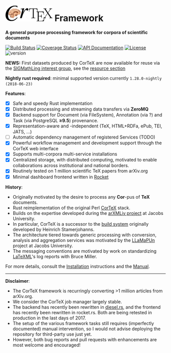 ![CorTeX Framework](./public/img/logo.jpg) Framework
======

**A general purpose processing framework for corpora of scientific documents**

[![Build Status](https://secure.travis-ci.org/dginev/CorTeX.png?branch=master)](http://travis-ci.org/dginev/CorTeX) [![Coverage Status](https://coveralls.io/repos/dginev/CorTeX/badge.svg?branch=master&service=github)](https://coveralls.io/github/dginev/CorTeX?branch=master) [![API Documentation](https://img.shields.io/badge/docs-API-blue.svg)](http://dginev.github.io/CorTeX/cortex/index.html) [![License](https://img.shields.io/badge/license-MIT-blue.svg)](https://raw.githubusercontent.com/dginev/CorTeX/master/LICENSE) ![version](https://img.shields.io/badge/version-0.2.10-orange.svg)

**NEWS:** First datasets produced by CorTeX are now available for reuse via the [SIGMathLing interest group](https://sigmathling.kwarc.info/), see the [resource section](https://sigmathling.kwarc.info/resources/)

**Nightly rust required**: minimal supported version currently `1.28.0-nightly (2018-06-23)`

**Features**:
 - [x] Safe and speedy Rust implementation
 - [x] Distributed processing and streaming data transfers via **ZeroMQ**
 - [x] Backend support for Document (via FileSystem), Annotation (via ?) and Task (via PostgreSQL **≥9.5**) provenance.
 - [x] Representation-aware and -independent (TeX, HTML+RDFa, ePub, TEI, JATS, ...)
 - [ ] Automatic dependency management of registered Services (TODO)
 - [x] Powerful workflow management and development support through the CorTeX web interface
 - [x] Supports multi-corpora multi-service installations
 - [x] Centralized storage, with distributed computing, motivated to enable collaborations across institutional and national borders.
 - [x] Routinely tested on 1 million scientific TeX papers from arXiv.org
 - [x] Minimal dashboard frontend written in [Rocket](https://rocket.rs/)

**History**:
 * Originally motivated by the desire to process any **Cor**-pus of **TeX** documents.
 * Rust reimplementation of the original Perl [CorTeX](https://github.com/dginev/deprecated-CorTeX) stack.
 * Builds on the expertise developed during the [arXMLiv project](https://www.researchgate.net/profile/Deyan_Ginev/publication/216797030_Transforming_Large_Collections_of_Scientific_Publications_to_XML/links/0fcfd5061a2004a213000000.pdf) at Jacobs University.
 * In particular, CorTeX is a successor to the [build system](http://arxmliv.kwarc.info) originally developed by Heinrich Stamerjohanns.
 * The architecture tiered towards generic processing with conversion, analysis and aggregation services was motivated by the [LLaMaPUn](https://github.com/KWARC/llamapun)
   project at Jacobs University.
 * The messaging conventions are motivated by work on standardizing [LaTeXML](http://dlmf.nist.gov/LaTeXML)'s log reports with Bruce Miller.

For more details, consult the [Installation](INSTALL.md) instructions and the [Manual](MANUAL.md).

---

**Disclaimer**: 
 - The CorTeX framework is recurringly converting >1 million articles from arXiv.org.
 - We consider the CorTeX job manager largely stable.
 - The backend has recently been rewritten in [diesel.rs](http://diesel.rs/), and the frontend has recently been rewritten in rocket.rs. Both are being retested in production in the last days of 2017.
 - The setup of the various framework tasks still requires (imperfectly documented) manual intervention, so I would not advise deploying the repository for third-party use just yet.
 - However, both bug reports and pull requests with enhancements are most welcome and encouraged!
